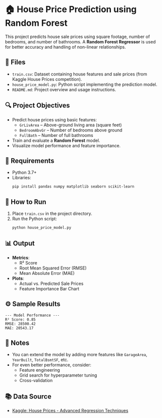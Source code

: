 # 🏠 House Price Prediction using Random Forest

This project predicts house sale prices using square footage, number of bedrooms, and number of bathrooms. A **Random Forest Regressor** is used for better accuracy and handling of non-linear relationships.

## 📁 Files

- `train.csv`: Dataset containing house features and sale prices (from Kaggle House Prices competition).
- `house_price_model.py`: Python script implementing the prediction model.
- `README.md`: Project overview and usage instructions.

## 🔍 Project Objectives

- Predict house prices using basic features:
  - `GrLivArea` – Above-ground living area (square feet)
  - `BedroomAbvGr` – Number of bedrooms above ground
  - `FullBath` – Number of full bathrooms
- Train and evaluate a **Random Forest** model.
- Visualize model performance and feature importance.

## 🧪 Requirements

- Python 3.7+
- Libraries:
  ```bash
  pip install pandas numpy matplotlib seaborn scikit-learn
  ```

## 🚀 How to Run

1. Place `train.csv` in the project directory.
2. Run the Python script:
   ```bash
   python house_price_model.py
   ```

## 📊 Output

- **Metrics**:
  - R² Score
  - Root Mean Squared Error (RMSE)
  - Mean Absolute Error (MAE)
- **Plots**:
  - Actual vs. Predicted Sale Prices
  - Feature Importance Bar Chart

## ⚙️ Sample Results

```
--- Model Performance ---
R² Score: 0.85
RMSE: 28500.42
MAE: 20543.17
```

## 📌 Notes

- You can extend the model by adding more features like `GarageArea`, `YearBuilt`, `TotalBsmtSF`, etc.
- For even better performance, consider:
  - Feature engineering
  - Grid search for hyperparameter tuning
  - Cross-validation

## 📚 Data Source

- [Kaggle: House Prices - Advanced Regression Techniques](https://www.kaggle.com/c/house-prices-advanced-regression-techniques)
